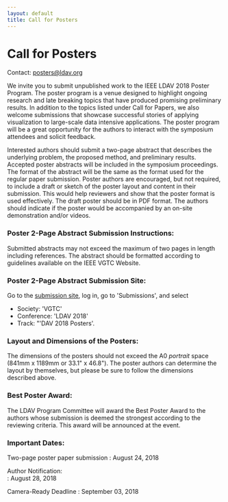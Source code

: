 ```yaml
---
layout: default
title: Call for Posters
---
```


# Call for Posters

Contact: <posters@ldav.org>

We invite you to submit unpublished work to the IEEE LDAV 2018 Poster Program.
The poster program is a venue designed to highlight ongoing research and late
breaking topics that have produced promising preliminary results. In addition to
the topics listed under Call for Papers, we also welcome submissions that
showcase successful stories of applying visualization to large-scale data
intensive applications. The poster program will be a great opportunity for the
authors to interact with the symposium attendees and solicit feedback.

Interested authors should submit a two-page abstract that describes the
underlying problem, the proposed method, and preliminary results. Accepted
poster abstracts will be included in the symposium proceedings. The format of
the abstract will be the same as the format used for the regular paper
submission. Poster authors are encouraged, but not required, to include a draft
or sketch of the poster layout and content in their submission. This would help
reviewers and show that the poster format is used effectively. The draft poster
should be in PDF format. The authors should indicate if the poster would be
accompanied by an on-site demonstration and/or videos.

### Poster 2-Page Abstract Submission Instructions:

Submitted abstracts may not exceed the maximum of two pages in length including references. The
abstract should be formatted according to guidelines available on the IEEE VGTC
Website.

### Poster 2-Page Abstract Submission Site:

Go to the [submission site](https://new.precisionconference.com/~vgtc), log in, go
to 'Submissions', and select 
* Society: 'VGTC'
* Conference: 'LDAV 2018'
* Track: "'DAV 2018 Posters'.

### Layout and Dimensions of the Posters:

The dimensions of the posters should not exceed the A0 *portrait* space (841mm x 1189mm or
33.1" x 46.8"). The poster authors can determine the layout by themselves, but
please be sure to follow the dimensions described above.

### Best Poster Award:
The LDAV Program Committee will award the Best Poster Award to the authors whose
submission is deemed the strongest according to the reviewing criteria. This
award will be announced at the event.

### Important Dates:

Two-page poster paper submission
: August 24, 2018

Author Notification:	
: August 28, 2018

Camera-Ready Deadline
: September 03, 2018
